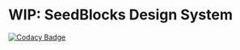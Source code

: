 # WIP: SeedBlocks Design System

[![Codacy Badge](https://api.codacy.com/project/badge/Grade/0f6475e0bfee42f89b27dbf706c8ce98)](https://www.codacy.com/gh/seed-blocks/seedblocks?utm_source=github.com&amp;utm_medium=referral&amp;utm_content=seed-blocks/seedblocks&amp;utm_campaign=Badge_Grade)
